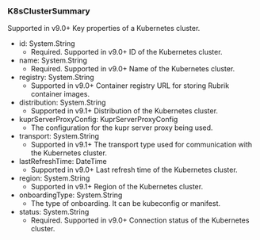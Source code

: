 ### K8sClusterSummary
Supported in v9.0+
  Key properties of a Kubernetes cluster.

- id: System.String
  - Required. Supported in v9.0+
  ID of the Kubernetes cluster.
- name: System.String
  - Required. Supported in v9.0+
  Name of the Kubernetes cluster.
- registry: System.String
  - Supported in v9.0+
  Container registry URL for storing Rubrik container images.
- distribution: System.String
  - Supported in v9.1+
  Distribution of the Kubernetes cluster.
- kuprServerProxyConfig: KuprServerProxyConfig
  - The configuration for the kupr server proxy being used.
- transport: System.String
  - Supported in v9.1+
  The transport type used for communication with the Kubernetes cluster.
- lastRefreshTime: DateTime
  - Supported in v9.0+
  Last refresh time of the Kubernetes cluster.
- region: System.String
  - Supported in v9.1+
  Region of the Kubernetes cluster.
- onboardingType: System.String
  - The type of onboarding. It can be kubeconfig or manifest.
- status: System.String
  - Required. Supported in v9.0+
  Connection status of the Kubernetes cluster.
